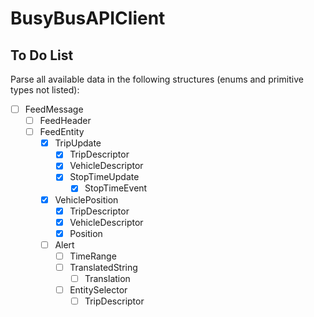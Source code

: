 # BusyBusAPIClient

## To Do List  

Parse all available data in the following structures (enums and primitive types not listed):
- [ ] FeedMessage
  - [ ] FeedHeader
  - [ ] FeedEntity
    - [x] TripUpdate
      - [x] TripDescriptor
      - [x] VehicleDescriptor
      - [x] StopTimeUpdate
        - [x] StopTimeEvent
    - [x] VehiclePosition
      - [x] TripDescriptor
      - [x] VehicleDescriptor
      - [x] Position
    - [ ] Alert
      - [ ] TimeRange
      - [ ] TranslatedString
        - [ ] Translation
      - [ ] EntitySelector
        - [ ] TripDescriptor
